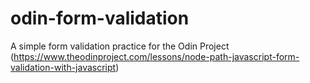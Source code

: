 # odin-form-validation

A simple form validation practice for the Odin Project (https://www.theodinproject.com/lessons/node-path-javascript-form-validation-with-javascript)
